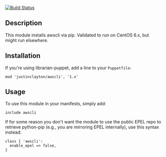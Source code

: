 [![Build Status](https://travis-ci.org/justinclayton/puppet-module-awscli.png?branch=master)](https://travis-ci.org/justinclayton/puppet-module-awscli)

Description
-------
This module installs awscli via pip. Validated to run on CentOS 6.x, but might run elsewhere.

Installation
------
If you're using librarian-puppet, add a line to your `Puppetfile`:

```
mod 'justinclayton/awscli', '1.x'
```

Usage
------
To use this module in your manifests, simply add:

```
include awscli
```

If for some reason you don't want the module to use the public EPEL repo to retrieve python-pip (e.g., you are mirroring EPEL internally), use this syntax instead:

```
class { 'awscli':
  enable_epel => false,
}
```
